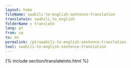 ```yaml
---
layout: home
fileName: swahili-to-english-sentence-translation
translatein: swahili_to_english
folderName : translate
lang: pt
from: sw
to: en
permalink: /pt/swahili-to-english-sentence-translation
tool: swahili-to-english-sentence-translation
---
```

{% include section/translateinto.html %}